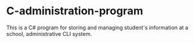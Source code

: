 # C-administration-program
This is a C# program for storing and managing student's information at a school, administrative CLI system.
